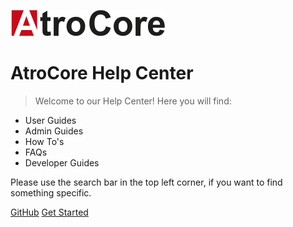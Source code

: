<!-- _coverpage.md -->

![logo](logo.png)

# AtroCore Help Center

> Welcome to our Help Center! Here you will find:

- User Guides
- Admin Guides
- How To's
- FAQs
- Developer Guides

Please use the search bar in the top left corner, if you want to find something specific.

[GitHub](https://github.com/atrocore)
[Get Started](#atrocore-documentation)